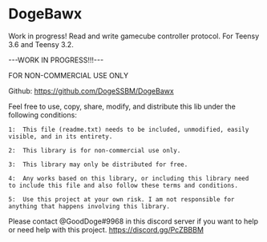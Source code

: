 # DogeBawx
Work in progress! Read and write gamecube controller protocol. For Teensy 3.6 and Teensy 3.2.

---WORK IN PROGRESS!!!---

FOR NON-COMMERCIAL USE ONLY

Github: https://github.com/DogeSSBM/DogeBawx

Feel free to use, copy, share, modify, and distribute this lib under the 
following conditions:

	1:	This file (readme.txt) needs to be included, unmodified, easily 
	visible, and in its entirety.

	2:	This library is for non-commercial use only.

	3:	This library may only be distributed for free.

	4:	Any works based on this library, or including this library need 
	to include this file and also follow these terms and conditions.

	5:	Use this project at your own risk. I am not responsible for
	anything that happens involving this library.

Please contact @GoodDoge#9968 in this discord server if you want to help
or need help with this project. https://discord.gg/PcZBBBM
